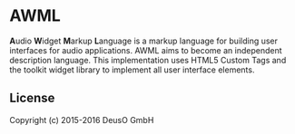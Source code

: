# AWML

**A**udio **W**idget **M**arkup **L**anguage is a markup language
for building user interfaces for audio applications.
AWML aims to become an independent description language.
This implementation uses HTML5 Custom Tags and the toolkit widget library
to implement all user interface elements.

## License

Copyright (c) 2015-2016 DeusO GmbH
